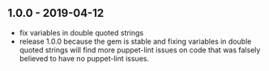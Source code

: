 1.0.0 - 2019-04-12
---
* fix variables in double quoted strings
* release 1.0.0 because the gem is stable and fixing variables in double quoted
  strings will find more puppet-lint issues on code that was falsely believed to
  have no puppet-lint issues.
